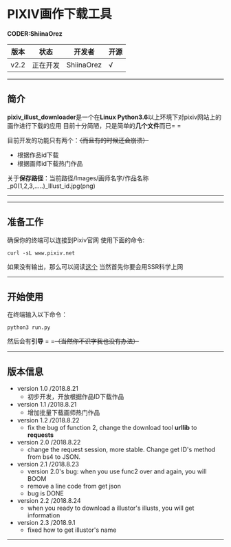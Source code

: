 # PIXIV画作下载工具
**CODER:ShiinaOrez**

|版本|状态|开发者|开源|
|----|----|----|---|
|v2.2|正在开发|ShiinaOrez|√|

-----
## 简介
**pixiv_illust_downloader**是一个在**Linux Python3.6**以上环境下对pixiv网站上的画作进行下载的应用
目前十分简陋，只是简单的**几个文件**而已= =

目前开发的功能只有两个：~~（而且有的时候还会崩溃）~~
+ 根据作品id下载
+ 根据画师id下载热门作品

关于**保存路径**：当前路径/Images/画师名字/作品名称_p0(1,2,3,.....)_Illust_id.jpg(png)

-----

-----
## 准备工作
确保你的终端可以连接到Pixiv官网
使用下面的命令:

	curl -sL www.pixiv.net

如果没有输出，那么可以阅读[这个](https://samzong.me/2017/11/17/howto-use-ssr-on-linux-terminal/)
当然首先你要会用SSR科学上网

-----
## 开始使用
在终端输入以下命令：

	python3 run.py

然后会有**引导** = =~~（当然你不识字我也没有办法）~~

-----
## 版本信息

+ version 1.0   /2018.8.21
	+ 初步开发，开放根据作品ID下载作品
+ version 1.1   /2018.8.21
	+ 增加批量下载画师热门作品
+ version 1.2   /2018.8.22
	+ fix the bug of function 2, change the download tool **urllib** to **requests**
+ version 2.0   /2018.8.22
	+ change the request session, more stable. Change get ID's method from bs4 to JSON.
+ version 2.1   /2018.8.23
	+ version 2.0's bug: when you use func2 over and again, you will BOOM
	+ remove a line code from get json
	+ bug is DONE 
+ version 2.2   /2018.8.24
	+ when you ready to download a illustor's illusts, you will get information
+ version 2.3   /2018.9.1
	+ fixed how to get illustor's name

-----
